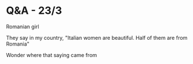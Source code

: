 # Q&A - 23/3

Romanian girl

They say in my country, "Italian women are beautiful. Half of them are
from Romania"

Wonder where that saying came from




